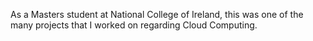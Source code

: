 As a Masters student at National College of Ireland, this was one of the many projects that I worked on regarding Cloud Computing.
